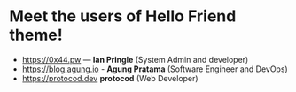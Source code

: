 # Meet the users of Hello Friend theme!

<!--
TEMPLATE:

- https://radoslawkoziel.pl — **Radek Kozieł** (Software designer and developer)

-->

- https://0x44.pw — **Ian Pringle** (System Admin and developer)
- https://blog.agung.io - **Agung Pratama** (Software Engineer and DevOps)
- https://protocod.dev **protocod** (Web Developer)
